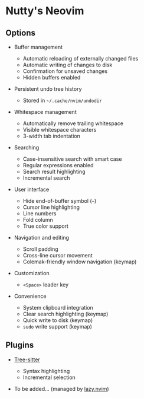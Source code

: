 # Nutty's Neovim

## Options

* Buffer management
	* Automatic reloading of externally changed files
	* Automatic writing of changes to disk
	* Confirmation for unsaved changes
	* Hidden buffers enabled

* Persistent undo tree history
	* Stored in `~/.cache/nvim/undodir`

* Whitespace management
	* Automatically remove trailing whitespace
	* Visible whitespace characters
	* 3-width tab indentation

* Searching
	* Case-insensitive search with smart case
	* Regular expressions enabled
	* Search result highlighting
	* Incremental search

* User interface
	* Hide end-of-buffer symbol (`~`)
	* Cursor line highlighting
	* Line numbers
	* Fold column
	* True color support

* Navigation and editing
	* Scroll padding
	* Cross-line cursor movement
	* Colemak-friendly window navigation (keymap)

* Customization
	* `<Space>` leader key

* Convenience
	* System clipboard integration
	* Clear search highlighting (keymap)
	* Quick write to disk (keymap)
	* `sudo` write support (keymap)

## Plugins

* [Tree-sitter](https://github.com/nvim-treesitter/nvim-treesitter)
	* Syntax highlighting
	* Incremental selection

* To be added… (managed by [lazy.nvim](https://lazy.folke.io/))
